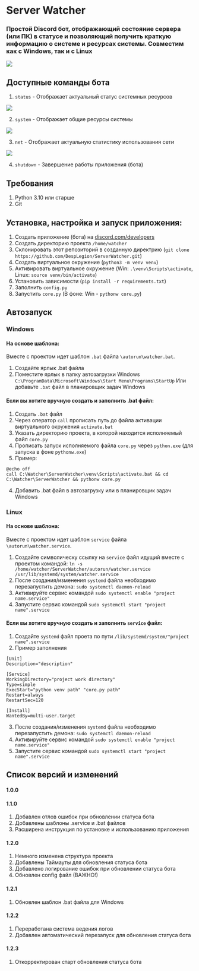 # Server Watcher

### Простой Discord бот, отображающий состояние сервера (или ПК) в статусе и позволяющий получить краткую информацию о системе и ресурсах системы. Совместим как с Windows, так и с Linux

![](https://i.ibb.co/yN0WFYG/watchers.jpg)

## Доступные команды бота
1) `status` - Отображает актуальный статус системных ресурсов

![](https://i.ibb.co/tm3bzm2/sys-status.jpg)

2) `system` - Отображает общие ресурсы системы

![](https://i.ibb.co/vv4Ht6X/Sys-info.jpg)

3) `net` - Отображает актуальную статистику использования сети

![](https://i.ibb.co/vVdqhxw/net-status.jpg)

4) `shutdown` - Завершение работы приложения (бота)

## Требования
1) Python 3.10 или старше
2) Git

## Установка, настройка и запуск приложения:
1) Создать приложение (бота) на [discord.com/developers](https://discord.com/developers/applications/)
2) Создать директорию проекта `/home/watcher`
3) Склонировать этот репозиторий в созданную директрию (`git clone https://github.com/DespLegion/ServerWatcher.git`)
4) Создать виртуальное окружение (`python3 -m venv venv`)
5) Активировать виртуальное окружение (Win: `.\venv\Scripts\activate`, Linux: `source venv/bin/activate`)
6) Установить зависимости (`pip install -r requirements.txt`)
7) Заполнить `config.py`
8) Запустить `core.py` (В фоне: Win - `pythonw core.py`)

## Автозапуск
### Windows

#### На основе шаблона:

Вместе с проектом идет шаблон `.bat` файла `\autorun\watcher.bat`.
1) Создайте ярлык .bat файла
2) Поместите ярлык в папку автозагрузки Windows `C:\ProgramData\Microsoft\Windows\Start Menu\Programs\StartUp`
Или добавьте `.bat` файл в планировщик задач Windows

#### Если вы хотите вручную создать и заполнить .bat файл:
1) Создать `.bat` файл
2) Через оператор `call` прописать путь до файла активации виртуального окружения `activate.bat`
3) Указать директорию проекта, в которой находится исполняемый файл `core.py`
4) Прописать запуск исполняемого файла `core.py` через `python.exe` (для запуска в фоне `pythonw.exe`)
5) Пример: 
```
@echo off
call C:\Watcher\ServerWatcher\venv\Scripts\activate.bat && cd C:\Watcher\ServerWatcher && pythonw core.py
```
4) Добавить .bat файл в автозагрузку или в планировщик задач Windows

### Linux

#### На основе шаблона:
Вместе с проектом идет шаблон `service` файла `\autorun\watcher.service`. 
1) Создайте символическу ссылку на `service` файл идущий вместе с проектом командой: `ln -s /home/watcher/ServerWatcher/autorun/watcher.service /usr/lib/systemd/system/watcher.service`
2) После создания/изменения `systemd` файла необходимо перезапустить демона: `sudo systemctl daemon-reload`
3) Активируйте сервис командой `sudo systemctl enable "project name.service"`
4) Запустите сервис командой `sudo systemctl start "project name".service`

#### Если вы хотите вручную создать и заполнить `service` файл:
1) Создайте `systemd` файл проета по пути `/lib/systemd/system/"project name".service`
2) Пример заполнения 
``` 
[Unit]
Description="description"

[Service]
WorkingDirectory="project work directory"
Type=simple
ExecStart="python venv path" "core.py path"
Restart=always
RestartSec=120

[Install]
WantedBy=multi-user.target
```
3) После создания/изменения `systemd` файла необходимо перезапустить демона: `sudo systemctl daemon-reload`
4) Активируйте сервис командой `sudo systemctl enable "project name.service"`
5) Запустите сервис командой `sudo systemctl start "project name".service`

## Список версий и изменений
#### 1.0.0

#### 1.1.0
1) Добавлен отлов ошибок при обновлении статуса бота
2) Добавлены шаблоны .service и .bat файлов
3) Расширена инструкция по установке и использованию приложения

#### 1.2.0
1) Немного изменена структура проекта
2) Добавлены Таймауты для обновления статуса бота
3) Добавлено логирование ошибок при обновлении статуса бота
4) Обновлен config файл (ВАЖНО!)

#### 1.2.1
1) Обновлен шаблон .bat файла для Windows

#### 1.2.2
1) Переработана система ведения логов
2) Добавлен автоматический перезапуск для обновления статуса бота

#### 1.2.3
1) Откорректирован старт обновления статуса бота